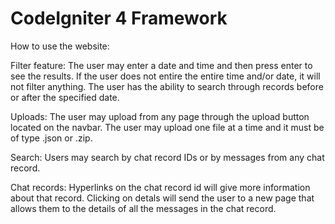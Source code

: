 # CodeIgniter 4 Framework

How to use the website:

Filter feature: The user may enter a date and time and then press enter to see the results.
If the user does not entire the entire time and/or date, it will not filter anything. The user 
has the ability to search through records before or after the specified date.

Uploads: The user may upload from any page through the upload button located on the navbar.
The user may upload one file at a time and it must be of type .json or .zip.

Search: Users may search by chat record IDs or by messages from any chat record.

Chat records: Hyperlinks on the chat record id will give more information about that record. 
Clicking on detals will send the user to a new page that allows them to the details of all
the messages in the chat record.


